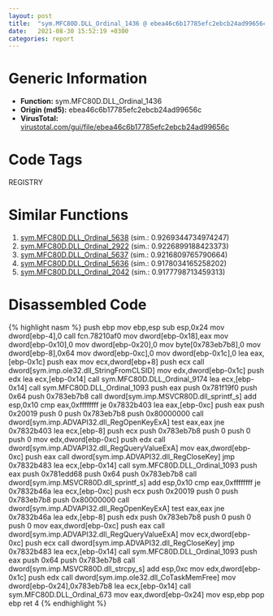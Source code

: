 ```yaml
---
layout: post
title:  "sym.MFC80D.DLL_Ordinal_1436 @ ebea46c6b17785efc2ebcb24ad99656c"
date:   2021-08-30 15:52:19 +0300
categories: report
---
```


# Generic Information
- **Function:** sym.MFC80D.DLL\_Ordinal\_1436
- **Origin (md5):** ebea46c6b17785efc2ebcb24ad99656c
- **VirusTotal:** [virustotal.com/gui/file/ebea46c6b17785efc2ebcb24ad99656c][virustotal_ref]

# Code Tags
<span class="tag" id="REGISTRY">REGISTRY</span>


# Similar Functions

1. [sym.MFC80D.DLL\_Ordinal\_5638][similar_1_ref] (sim.: 0.9269344734974247)
2. [sym.MFC80D.DLL\_Ordinal\_2922][similar_2_ref] (sim.: 0.9226899188423373)
3. [sym.MFC80D.DLL\_Ordinal\_5637][similar_3_ref] (sim.: 0.9216809765790664)
4. [sym.MFC80D.DLL\_Ordinal\_5636][similar_4_ref] (sim.: 0.9178034165258202)
5. [sym.MFC80D.DLL\_Ordinal\_2042][similar_5_ref] (sim.: 0.9177798713459313)


# Disassembled Code

{% highlight nasm %}
push ebp
mov ebp,esp
sub esp,0x24
mov dword[ebp-4],0
call fcn.78210af0
mov dword[ebp-0x18],eax
mov dword[ebp-0x10],0
mov dword[ebp-0x20],0
mov byte[0x783eb7b8],0
mov dword[ebp-8],0x64
mov dword[ebp-0xc],0
mov dword[ebp-0x1c],0
lea eax,[ebp-0x1c]
push eax
mov ecx,dword[ebp+8]
push ecx
call dword[sym.imp.ole32.dll_StringFromCLSID]
mov edx,dword[ebp-0x1c]
push edx
lea ecx,[ebp-0x14]
call sym.MFC80D.DLL_Ordinal_9174
lea ecx,[ebp-0x14]
call sym.MFC80D.DLL_Ordinal_1093
push eax
push 0x781f19f0
push 0x64
push 0x783eb7b8
call dword[sym.imp.MSVCR80D.dll_sprintf_s]
add esp,0x10
cmp eax,0xffffffff
je 0x7832b403
lea eax,[ebp-0xc]
push eax
push 0x20019
push 0
push 0x783eb7b8
push 0x80000000
call dword[sym.imp.ADVAPI32.dll_RegOpenKeyExA]
test eax,eax
jne 0x7832b403
lea ecx,[ebp-8]
push ecx
push 0x783eb7b8
push 0
push 0
push 0
mov edx,dword[ebp-0xc]
push edx
call dword[sym.imp.ADVAPI32.dll_RegQueryValueExA]
mov eax,dword[ebp-0xc]
push eax
call dword[sym.imp.ADVAPI32.dll_RegCloseKey]
jmp 0x7832b483
lea ecx,[ebp-0x14]
call sym.MFC80D.DLL_Ordinal_1093
push eax
push 0x781edd68
push 0x64
push 0x783eb7b8
call dword[sym.imp.MSVCR80D.dll_sprintf_s]
add esp,0x10
cmp eax,0xffffffff
je 0x7832b46a
lea ecx,[ebp-0xc]
push ecx
push 0x20019
push 0
push 0x783eb7b8
push 0x80000000
call dword[sym.imp.ADVAPI32.dll_RegOpenKeyExA]
test eax,eax
jne 0x7832b46a
lea edx,[ebp-8]
push edx
push 0x783eb7b8
push 0
push 0
push 0
mov eax,dword[ebp-0xc]
push eax
call dword[sym.imp.ADVAPI32.dll_RegQueryValueExA]
mov ecx,dword[ebp-0xc]
push ecx
call dword[sym.imp.ADVAPI32.dll_RegCloseKey]
jmp 0x7832b483
lea ecx,[ebp-0x14]
call sym.MFC80D.DLL_Ordinal_1093
push eax
push 0x64
push 0x783eb7b8
call dword[sym.imp.MSVCR80D.dll_strcpy_s]
add esp,0xc
mov edx,dword[ebp-0x1c]
push edx
call dword[sym.imp.ole32.dll_CoTaskMemFree]
mov dword[ebp-0x24],0x783eb7b8
lea ecx,[ebp-0x14]
call sym.MFC80D.DLL_Ordinal_673
mov eax,dword[ebp-0x24]
mov esp,ebp
pop ebp
ret 4
{% endhighlight %}


[similar_1_ref]: /report/sym.MFC80D.DLL_Ordinal_5638@ebea46c6b17785efc2ebcb24ad99656c
[similar_2_ref]: /report/sym.MFC80D.DLL_Ordinal_2922@ebea46c6b17785efc2ebcb24ad99656c
[similar_3_ref]: /report/sym.MFC80D.DLL_Ordinal_5637@ebea46c6b17785efc2ebcb24ad99656c
[similar_4_ref]: /report/sym.MFC80D.DLL_Ordinal_5636@ebea46c6b17785efc2ebcb24ad99656c
[similar_5_ref]: /report/sym.MFC80D.DLL_Ordinal_2042@ebea46c6b17785efc2ebcb24ad99656c
[virustotal_ref]: https://www.virustotal.com/gui/file/ebea46c6b17785efc2ebcb24ad99656c